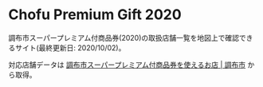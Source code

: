 # Chofu Premium Gift 2020

調布市スーパープレミアム付商品券(2020)の取扱店舗一覧を地図上で確認できるサイト(最終更新日: 2020/10/02)。


対応店舗データは [調布市スーパープレミアム付商品券を使えるお店 | 調布市](https://premium-gift.jp/chofu/use_store) から取得。

